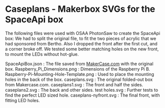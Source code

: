 Caseplans - Makerbox SVGs for the SpaceApi box
==============================================

The following files were used with OSAA PhotonSaw to create the SpaceApi box:
We had to split the original file, to fit the two pieces of acrylic that we had sponsored from Bertho.
Also I dropped the front after the first cut, and a corner broke off. 
We tested some better matching holes on the new front, to mount the LEDs without hot-glue.

SpaceApiBox.json : The file saved from [MakerCase.com](http://www.makercase.com) with the original box.
Raspberry_Pi_Dimensions.png : Dimensions of the Raspberry Pi B.
Raspberry-Pi-Mounting-Hole-Template.png : Used to place the mounting holes in the back of the box.
caseplans.svg : The original folded-out box from Makercase.com.
caseplans1.svg : The front and half the sides.
caseplans2.svg : The back and other sides.
test holes.svg : Further tests to find the perfect LED sized hole.
caseplans-nyfront.svg : The final front, with fitting LED holes.
